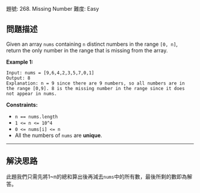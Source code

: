 題號: 268. Missing Number
難度: Easy

## 問題描述

Given an array `nums` containing `n` distinct numbers in the range `[0, n]`, return the only number in the range that is missing from the array.

**Example 1:**
```
Input: nums = [9,6,4,2,3,5,7,0,1]
Output: 8
Explanation: n = 9 since there are 9 numbers, so all numbers are in the range [0,9]. 8 is the missing number in the range since it does not appear in nums.
```
**Constraints:**

- `n == nums.length`
- `1 <= n <= 10^4`
- `0 <= nums[i] <= n`
- All the numbers of `nums` are **unique**.


---
## 解決思路

此題我們只需先將1~n的總和算出後再減去`nums`中的所有數，最後所剩的數即為解答。